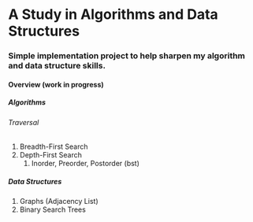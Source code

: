 # A Study in Algorithms and Data Structures

### Simple implementation project to help sharpen my algorithm and data structure skills. 

#### Overview (work in progress)
##### Algorithms
###### Traversal
1. Breadth-First Search
2. Depth-First Search
   1. Inorder, Preorder, Postorder (bst)

##### Data Structures
1. Graphs (Adjacency List)
2. Binary Search Trees

